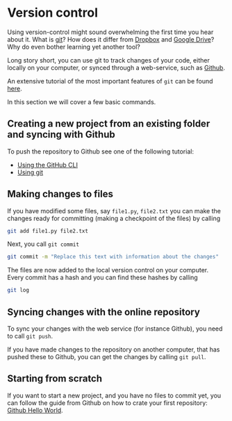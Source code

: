# Version control

Using version-control might sound overwhelming the first time you hear about it.
What is [git](https://git-scm.com/)? How does it differ from [Dropbox](https://www.dropbox.com/) and [Google Drive](drive.google.com/)? Why do even bother learning yet another tool?

Long story short, you can use git to track changes of your code, either locally on your computer, or synced through a web-service, such as [Github](https://github.com/).

An extensive tutorial of the most important features of `git` can be found [here](https://git-scm.com/docs/gittutorial).

In this section we will cover a few basic commands.

## Creating a new project from an existing folder and syncing with Github
To push the repository to Github see one of the following tutorial:
- [Using the GitHub CLI](https://docs.github.com/en/get-started/importing-your-projects-to-github/importing-source-code-to-github/adding-locally-hosted-code-to-github#adding-a-local-repository-to-github-with-github-cli)
- [Using git](https://docs.github.com/en/get-started/importing-your-projects-to-github/importing-source-code-to-github/adding-locally-hosted-code-to-github#adding-a-local-repository-to-github-using-git)

## Making changes to files
If you have modified some files, say `file1.py`, `file2.txt` you can make the changes ready for committing (making a checkpoint of the files) by calling

```bash
git add file1.py file2.txt
```

Next, you call `git commit`

```bash
git commit -m "Replace this text with information about the changes"
```

The files are now added to the local version control on your computer.
Every commit has a hash and you can find these hashes by calling 
```bash
git log
```

## Syncing changes with the online repository
To sync your changes with the web service (for instance Github), you need to call `git push`.

If you have made changes to the repository on another computer, that has pushed these to Github, you can get the changes by calling `git pull`.

## Starting from scratch 
If you want to start a new project, and you have no files to commit yet, you can follow the guide from Github on how to crate your first repository:
[Github Hello World](https://docs.github.com/en/get-started/quickstart/hello-world).